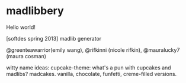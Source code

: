 madlibbery
==========

Hello world!

[softdes spring 2013] madlib generator 

@greenteawarrior(emily wang), 
@rifkinni (nicole rifkin), 
@mauralucky7 (maura cosman)

witty name ideas:
	cupcake-theme:
		what's a pun with cupcakes and madlibs?
			madcakes.
		vanilla, chocolate, funfetti, creme-filled versions.
